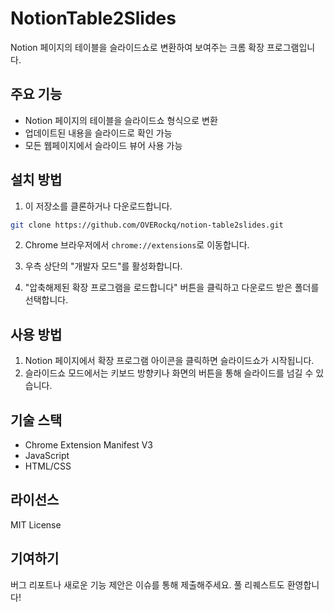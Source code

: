 # NotionTable2Slides

Notion 페이지의 테이블을 슬라이드쇼로 변환하여 보여주는 크롬 확장 프로그램입니다.


## 주요 기능

- Notion 페이지의 테이블을 슬라이드쇼 형식으로 변환
- 업데이트된 내용을 슬라이드로 확인 가능
- 모든 웹페이지에서 슬라이드 뷰어 사용 가능

## 설치 방법

1. 이 저장소를 클론하거나 다운로드합니다.
```bash
git clone https://github.com/OVERockq/notion-table2slides.git
```

2. Chrome 브라우저에서 `chrome://extensions`로 이동합니다.

3. 우측 상단의 "개발자 모드"를 활성화합니다.

4. "압축해제된 확장 프로그램을 로드합니다" 버튼을 클릭하고 다운로드 받은 폴더를 선택합니다.

## 사용 방법

1. Notion 페이지에서 확장 프로그램 아이콘을 클릭하면 슬라이드쇼가 시작됩니다.
2. 슬라이드쇼 모드에서는 키보드 방향키나 화면의 버튼을 통해 슬라이드를 넘길 수 있습니다.

## 기술 스택

- Chrome Extension Manifest V3
- JavaScript
- HTML/CSS

## 라이선스

MIT License

## 기여하기

버그 리포트나 새로운 기능 제안은 이슈를 통해 제출해주세요. 풀 리퀘스트도 환영합니다! 
